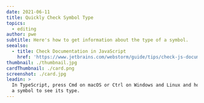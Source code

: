```yaml
---
date: 2021-06-11
title: Quickly Check Symbol Type
topics:
  - editing
author: pwe
subtitle: Here's how to get information about the type of a symbol.
seealso:
  - title: Check Documentation in JavaScript
    href: 'https://www.jetbrains.com/webstorm/guide/tips/check-js-documentation/'
thumbnail: ./thumbnail.jpg
cardThumbnail: ./card.png
screenshot: ./card.jpg
leadin: >
  In TypeScript, press Cmd on macOS or Ctrl on Windows and Linux and hover over
  a symbol to see its type.
---
```


